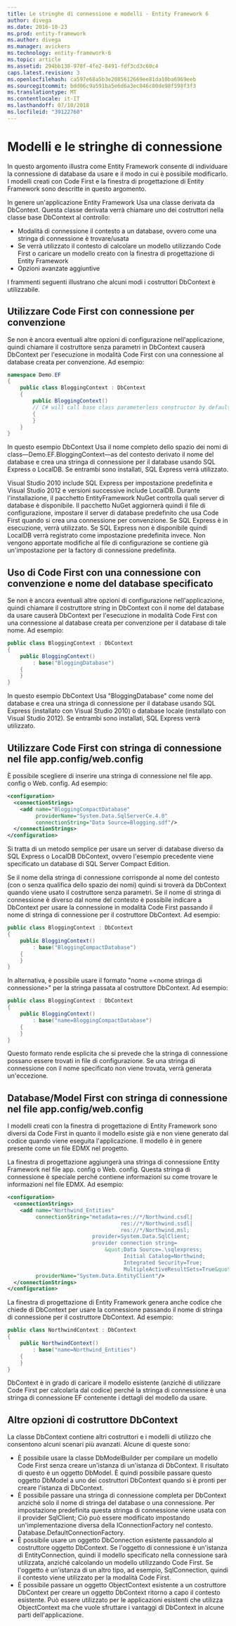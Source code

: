```yaml
---
title: Le stringhe di connessione e modelli - Entity Framework 6
author: divega
ms.date: 2016-10-23
ms.prod: entity-framework
ms.author: divega
ms.manager: avickers
ms.technology: entity-framework-6
ms.topic: article
ms.assetid: 294bb138-978f-4fe2-8491-fdf3cd3c60c4
caps.latest.revision: 3
ms.openlocfilehash: ca597e68a5b3e2085612669ee81da10ba6969eeb
ms.sourcegitcommit: bdd06c9a591ba5e6d6a3ec046c80de98f598f3f3
ms.translationtype: MT
ms.contentlocale: it-IT
ms.lasthandoff: 07/10/2018
ms.locfileid: "39122760"
---
```

# <a name="connection-strings-and-models"></a>Modelli e le stringhe di connessione
In questo argomento illustra come Entity Framework consente di individuare la connessione di database da usare e il modo in cui è possibile modificarlo. I modelli creati con Code First e la finestra di progettazione di Entity Framework sono descritte in questo argomento.  

In genere un'applicazione Entity Framework Usa una classe derivata da DbContext. Questa classe derivata verrà chiamare uno dei costruttori nella classe base DbContext al controllo:  

- Modalità di connessione il contesto a un database, ovvero come una stringa di connessione è trovare/usata  
- Se verrà utilizzato il contesto di calcolare un modello utilizzando Code First o caricare un modello creato con la finestra di progettazione di Entity Framework  
- Opzioni avanzate aggiuntive  

I frammenti seguenti illustrano che alcuni modi i costruttori DbContext è utilizzabile.  

## <a name="use-code-first-with-connection-by-convention"></a>Utilizzare Code First con connessione per convenzione  

Se non è ancora eventuali altre opzioni di configurazione nell'applicazione, quindi chiamare il costruttore senza parametri in DbContext causerà DbContext per l'esecuzione in modalità Code First con una connessione al database creata per convenzione. Ad esempio:  

``` csharp  
namespace Demo.EF
{
    public class BloggingContext : DbContext
    {
        public BloggingContext()
        // C# will call base class parameterless constructor by default
        {
        }
    }
}
```  

In questo esempio DbContext Usa il nome completo dello spazio dei nomi di class—Demo.EF.BloggingContext—as del contesto derivato il nome del database e crea una stringa di connessione per il database usando SQL Express o LocalDB. Se entrambi sono installati, SQL Express verrà utilizzato.  

Visual Studio 2010 include SQL Express per impostazione predefinita e Visual Studio 2012 e versioni successive include LocalDB. Durante l'installazione, il pacchetto EntityFramework NuGet controlla quali server di database è disponibile. Il pacchetto NuGet aggiornerà quindi il file di configurazione, impostare il server di database predefinito che usa Code First quando si crea una connessione per convenzione. Se SQL Express è in esecuzione, verrà utilizzato. Se SQL Express non è disponibile quindi LocalDB verrà registrato come impostazione predefinita invece. Non vengono apportate modifiche al file di configurazione se contiene già un'impostazione per la factory di connessione predefinita.  

## <a name="use-code-first-with-connection-by-convention-and-specified-database-name"></a>Uso di Code First con una connessione con convenzione e nome del database specificato  

Se non è ancora eventuali altre opzioni di configurazione nell'applicazione, quindi chiamare il costruttore string in DbContext con il nome del database da usare causerà DbContext per l'esecuzione in modalità Code First con una connessione al database creata per convenzione per il database di tale nome. Ad esempio:  

``` csharp  
public class BloggingContext : DbContext
{
    public BloggingContext()
        : base("BloggingDatabase")
    {
    }
}
```  

In questo esempio DbContext Usa "BloggingDatabase" come nome del database e crea una stringa di connessione per il database usando SQL Express (installato con Visual Studio 2010) o database locale (installato con Visual Studio 2012). Se entrambi sono installati, SQL Express verrà utilizzato.  

## <a name="use-code-first-with-connection-string-in-appconfigwebconfig-file"></a>Utilizzare Code First con stringa di connessione nel file app.config/web.config  

È possibile scegliere di inserire una stringa di connessione nel file app. config o Web. config. Ad esempio:  

``` xml  
<configuration>
  <connectionStrings>
    <add name="BloggingCompactDatabase"
         providerName="System.Data.SqlServerCe.4.0"
         connectionString="Data Source=Blogging.sdf"/>
  </connectionStrings>
</configuration>
```  

Si tratta di un metodo semplice per usare un server di database diverso da SQL Express o LocalDB DbContext, ovvero l'esempio precedente viene specificato un database di SQL Server Compact Edition.  

Se il nome della stringa di connessione corrisponde al nome del contesto (con o senza qualifica dello spazio dei nomi) quindi si troverà da DbContext quando viene usato il costruttore senza parametri. Se il nome di stringa di connessione è diverso dal nome del contesto è possibile indicare a DbContext per usare la connessione in modalità Code First passando il nome di stringa di connessione per il costruttore DbContext. Ad esempio:  

``` csharp  
public class BloggingContext : DbContext
{
    public BloggingContext()
        : base("BloggingCompactDatabase")
    {
    }
}
```  

In alternativa, è possibile usare il formato "nome =\<nome stringa di connessione\>" per la stringa passata al costruttore DbContext. Ad esempio:  

``` csharp  
public class BloggingContext : DbContext
{
    public BloggingContext()
        : base("name=BloggingCompactDatabase")
    {
    }
}
```  

Questo formato rende esplicita che si prevede che la stringa di connessione possano essere trovati in file di configurazione. Se una stringa di connessione con il nome specificato non viene trovata, verrà generata un'eccezione.  

## <a name="databasemodel-first-with-connection-string-in-appconfigwebconfig-file"></a>Database/Model First con stringa di connessione nel file app.config/web.config  

I modelli creati con la finestra di progettazione di Entity Framework sono diversi da Code First in quanto il modello esiste già e non viene generato dal codice quando viene eseguita l'applicazione. Il modello è in genere presente come un file EDMX nel progetto.  

La finestra di progettazione aggiungerà una stringa di connessione Entity Framework nel file app. config o Web. config. Questa stringa di connessione è speciale perché contiene informazioni su come trovare le informazioni nel file EDMX. Ad esempio:  

``` xml  
<configuration>  
  <connectionStrings>  
    <add name="Northwind_Entities"  
         connectionString="metadata=res://*/Northwind.csdl|  
                                    res://*/Northwind.ssdl|  
                                    res://*/Northwind.msl;  
                           provider=System.Data.SqlClient;  
                           provider connection string=  
                               &quot;Data Source=.\sqlexpress;  
                                     Initial Catalog=Northwind;  
                                     Integrated Security=True;  
                                     MultipleActiveResultSets=True&quot;"  
         providerName="System.Data.EntityClient"/>  
  </connectionStrings>  
</configuration>
```  

La finestra di progettazione di Entity Framework genera anche codice che chiede di DbContext per usare la connessione passando il nome di stringa di connessione per il costruttore DbContext. Ad esempio:  

``` csharp  
public class NorthwindContext : DbContext
{
    public NorthwindContext()
        : base("name=Northwind_Entities")
    {
    }
}
```  

DbContext è in grado di caricare il modello esistente (anziché di utilizzare Code First per calcolarla dal codice) perché la stringa di connessione è una stringa di connessione EF contenente i dettagli del modello da usare.  

## <a name="other-dbcontext-constructor-options"></a>Altre opzioni di costruttore DbContext  

La classe DbContext contiene altri costruttori e i modelli di utilizzo che consentono alcuni scenari più avanzati. Alcune di queste sono:  

- È possibile usare la classe DbModelBuilder per compilare un modello Code First senza creare un'istanza di un'istanza di DbContext. Il risultato di questo è un oggetto DbModel. È quindi possibile passare questo oggetto DbModel a uno dei costruttori DbContext quando si è pronti per creare l'istanza di DbContext.  
- È possibile passare una stringa di connessione completa per DbContext anziché solo il nome di stringa del database o una connessione. Per impostazione predefinita questa stringa di connessione viene usata con il provider SqlClient; Ciò può essere modificato impostando un'implementazione diversa della IConnectionFactory nel contesto. Database.DefaultConnectionFactory.  
- È possibile usare un oggetto DbConnection esistente passandolo al costruttore oggetto DbContext. Se l'oggetto di connessione è un'istanza di EntityConnection, quindi il modello specificato nella connessione sarà utilizzata, anziché calcolando un modello utilizzando Code First. Se l'oggetto è un'istanza di un altro tipo, ad esempio, SqlConnection, quindi il contesto viene utilizzato per la modalità Code First.  
- È possibile passare un oggetto ObjectContext esistente a un costruttore DbContext per creare un oggetto DbContext ritorno a capo il contesto esistente. Può essere utilizzato per le applicazioni esistenti che utilizza ObjectContext ma che vuole sfruttare i vantaggi di DbContext in alcune parti dell'applicazione.  
